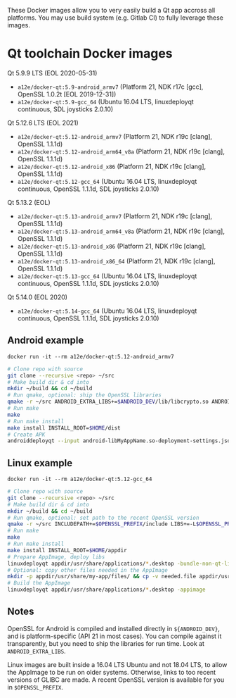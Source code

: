 These Docker images allow you to very easily build a Qt app accross all platforms. You may use build system (e.g. Gitlab CI) to fully leverage these images.

Qt toolchain Docker images
==========================

Qt 5.9.9 LTS (EOL 2020-05-31)
* `a12e/docker-qt:5.9-android_armv7` (Platform 21, NDK r17c [gcc], OpenSSL 1.0.2t [EOL 2019-12-31])
* `a12e/docker-qt:5.9-gcc_64` (Ubuntu 16.04 LTS, linuxdeployqt continuous, SDL joysticks 2.0.10)

Qt 5.12.6 LTS (EOL 2021)
* `a12e/docker-qt:5.12-android_armv7` (Platform 21, NDK r19c [clang], OpenSSL 1.1.1d)
* `a12e/docker-qt:5.12-android_arm64_v8a` (Platform 21, NDK r19c [clang], OpenSSL 1.1.1d)
* `a12e/docker-qt:5.12-android_x86` (Platform 21, NDK r19c [clang], OpenSSL 1.1.1d)
* `a12e/docker-qt:5.12-gcc_64` (Ubuntu 16.04 LTS, linuxdeployqt continuous, OpenSSL 1.1.1d, SDL joysticks 2.0.10)

Qt 5.13.2 (EOL)
* `a12e/docker-qt:5.13-android_armv7` (Platform 21, NDK r19c [clang], OpenSSL 1.1.1d)
* `a12e/docker-qt:5.13-android_arm64_v8a` (Platform 21, NDK r19c [clang], OpenSSL 1.1.1d)
* `a12e/docker-qt:5.13-android_x86` (Platform 21, NDK r19c [clang], OpenSSL 1.1.1d)
* `a12e/docker-qt:5.13-android_x86_64` (Platform 21, NDK r19c [clang], OpenSSL 1.1.1d)
* `a12e/docker-qt:5.13-gcc_64` (Ubuntu 16.04 LTS, linuxdeployqt continuous, OpenSSL 1.1.1d, SDL joysticks 2.0.10)

Qt 5.14.0 (EOL 2020)
* `a12e/docker-qt:5.14-gcc_64` (Ubuntu 16.04 LTS, linuxdeployqt continuous, OpenSSL 1.1.1d, SDL joysticks 2.0.10)

Android example
---------------

`docker run -it --rm a12e/docker-qt:5.12-android_armv7`

```sh
# Clone repo with source
git clone --recursive <repo> ~/src
# Make build dir & cd into
mkdir ~/build && cd ~/build
# Run qmake, optional: ship the OpenSSL libraries
qmake -r ~/src ANDROID_EXTRA_LIBS+=$ANDROID_DEV/lib/libcrypto.so ANDROID_EXTRA_LIBS+=$ANDROID_DEV/lib/libssl.so
# Run make
make
# Run make install 
make install INSTALL_ROOT=$HOME/dist
# Create APK
androiddeployqt --input android-libMyAppName.so-deployment-settings.json --output dist/ --android-platform $SDK_PLATFORM --deployment bundled --gradle --release
```

Linux example
-------------

`docker run -it --rm a12e/docker-qt:5.12-gcc_64`

```sh
# Clone repo with source
git clone --recursive <repo> ~/src
# Make build dir & cd into
mkdir ~/build && cd ~/build
# Run qmake, optional: set path to the recent OpenSSL version
qmake -r ~/src INCLUDEPATH+=$OPENSSL_PREFIX/include LIBS+=-L$OPENSSL_PREFIX/lib
# Run make
make
# Run make install 
make install INSTALL_ROOT=$HOME/appdir
# Prepare AppImage, deploy libs
linuxdeployqt appdir/usr/share/applications/*.desktop -bundle-non-qt-libs -qmldir=~/src/resources/ -extra-plugins=iconengines
# Optional: copy other files needed in the AppImage
mkdir -p appdir/usr/share/my-app/files/ && cp -v needed.file appdir/usr/share/my-app/files/
# Build the AppImage
linuxdeployqt appdir/usr/share/applications/*.desktop -appimage
```

Notes
-----

OpenSSL for Android is compiled and installed directly in `${ANDROID_DEV}`, and is platform-specific (API 21 in most cases). You can compile against it transparently, but you need to ship the libraries for run time. Look at `ANDROID_EXTRA_LIBS`.

Linux images are built inside a 16.04 LTS Ubuntu and not 18.04 LTS, to allow the AppImage to be run on older systems. Otherwise, links to too recent versions of GLIBC are made. A recent OpenSSL version is available for you in `$OPENSSL_PREFIX`.

